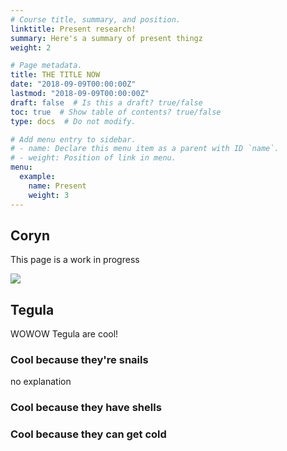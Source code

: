 ```yaml
---
# Course title, summary, and position.
linktitle: Present research!
summary: Here's a summary of present thingz
weight: 2

# Page metadata.
title: THE TITLE NOW
date: "2018-09-09T00:00:00Z"
lastmod: "2018-09-09T00:00:00Z"
draft: false  # Is this a draft? true/false
toc: true  # Show table of contents? true/false
type: docs  # Do not modify.

# Add menu entry to sidebar.
# - name: Declare this menu item as a parent with ID `name`.
# - weight: Position of link in menu.
menu: 
  example:
    name: Present
    weight: 3
---
```


## Coryn

This page is a work in progress

![](/img/232o.jpg)

## Tegula

WOWOW Tegula are cool!

### Cool because they're snails

no explanation

### Cool because they have shells

### Cool because they can get cold